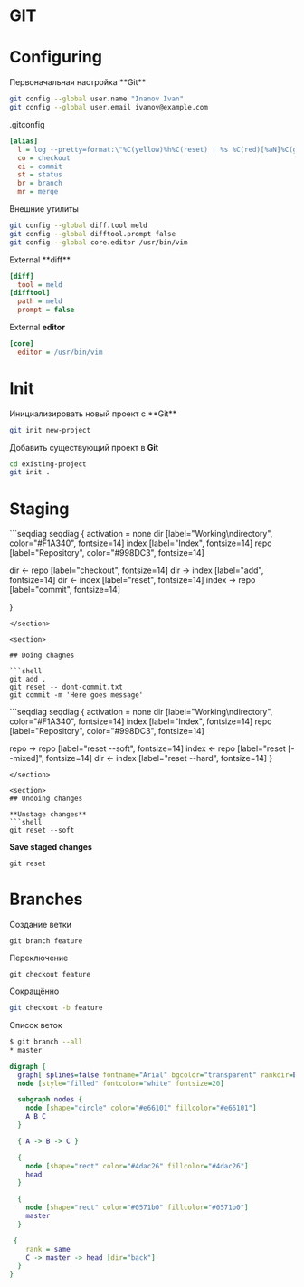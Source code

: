# GIT

# Configuring

<section>
Первоначальная настройка **Git**

```bash
git config --global user.name "Inanov Ivan"
git config --global user.email ivanov@example.com
```
</section>

<section>

.gitconfig
```ini
[alias]
  l = log --pretty=format:\"%C(yellow)%h%C(reset) | %s %C(red)[%aN]%C(green)%d%C(reset)\" --decorate --graph --all
  co = checkout
  ci = commit
  st = status
  br = branch
  mr = merge
```
</section>

<section>
Внешние утилиты

```bash
git config --global diff.tool meld
git config --global difftool.prompt false
git config --global core.editor /usr/bin/vim
```
</section>

<section>
External **diff**

```ini
[diff]
  tool = meld
[difftool]
  path = meld
  prompt = false
```
External **editor**

```ini
[core]
  editor = /usr/bin/vim
```
</section>

# Init

<section>
Инициализировать новый проект c **Git**

```bash
git init new-project
```

Добавить существующий проект в **Git**

```bash
cd existing-project
git init .
```
</section>

# Staging

<section>
```seqdiag
seqdiag {
  activation = none
  dir [label="Working\ndirectory", color="#F1A340", fontsize=14]
  index [label="Index", fontsize=14]
  repo [label="Repository", color="#998DC3", fontsize=14]

  dir <- repo [label="checkout", fontsize=14]
  dir -> index [label="add", fontsize=14]
  dir <- index [label="reset", fontsize=14]
  index -> repo [label="commit", fontsize=14]

}
```
</section>

<section>

## Doing chagnes

```shell
git add .
git reset -- dont-commit.txt
git commit -m 'Here goes message'
```
</section>

<section>
```seqdiag
seqdiag {
  activation = none
  dir [label="Working\ndirectory", color="#F1A340", fontsize=14]
  index [label="Index", fontsize=14]
  repo [label="Repository", color="#998DC3", fontsize=14]

  repo -> repo [label="reset --soft", fontsize=14]
  index <- repo [label="reset [--mixed]", fontsize=14]
  dir <- index [label="reset --hard", fontsize=14]
}
```
</section>

<section>
## Undoing changes

**Unstage changes**
```shell
git reset --soft
```

**Save staged changes**
```shell
git reset
```
</section>

# Branches

<section>
Создание ветки

```shell
git branch feature
```

Переключение

```shell
git checkout feature
```

Сокращённо

```bash
git checkout -b feature
```
</section>

<section>
  Список веток

```bash
$ git branch --all
* master
```

```dot
digraph {
  graph[ splines=false fontname="Arial" bgcolor="transparent" rankdir=LR]
  node [style="filled" fontcolor="white" fontsize=20]

  subgraph nodes {
    node [shape="circle" color="#e66101" fillcolor="#e66101"]
    A B C
  }

  { A -> B -> C }

  {
    node [shape="rect" color="#4dac26" fillcolor="#4dac26"]
    head
  }

  {
    node [shape="rect" color="#0571b0" fillcolor="#0571b0"]
    master
  }

 {
    rank = same
    C -> master -> head [dir="back"]
  }
}
```
</section>

<script src="highlight.min.js"></script>